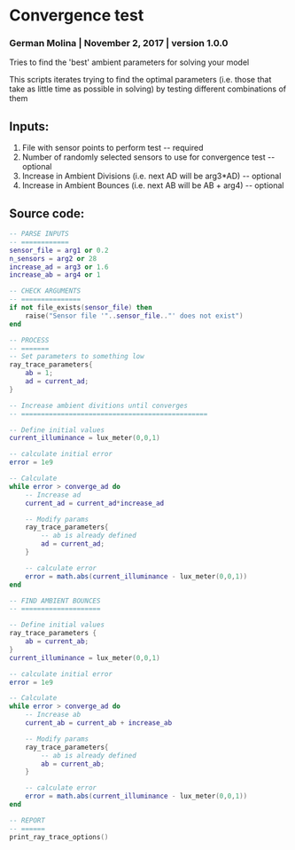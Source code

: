 # Convergence test

### German Molina \|  November 2, 2017 \| version  1.0.0

Tries to find the 'best' ambient parameters for solving your model

This scripts iterates trying to find the optimal parameters \(i.e. those that take as little time as possible in solving\) by testing different combinations of them

## Inputs:

1. File with sensor points to perform test -- required
2. Number of randomly selected sensors to use for convergence test -- optional
3. Increase in Ambient Divisions \(i.e. next AD will be arg3\*AD\) -- optional
4. Increase in Ambient Bounces \(i.e. next AB will be AB + arg4\) -- optional

## Source code:

```lua
-- PARSE INPUTS
-- ============
sensor_file = arg1 or 0.2
n_sensors = arg2 or 28
increase_ad = arg3 or 1.6
increase_ab = arg4 or 1 

-- CHECK ARGUMENTS
-- ===============
if not file_exists(sensor_file) then
    raise("Sensor file '"..sensor_file.."' does not exist")
end

-- PROCESS
-- =======
-- Set parameters to something low
ray_trace_parameters{
    ab = 1;
    ad = current_ad;
}

-- Increase ambient divitions until converges
-- ===============================================

-- Define initial values
current_illuminance = lux_meter(0,0,1)

-- calculate initial error
error = 1e9

-- Calculate
while error > converge_ad do
    -- Increase ad
    current_ad = current_ad*increase_ad

    -- Modify params
    ray_trace_parameters{
        -- ab is already defined
        ad = current_ad;
    }

    -- calculate error
    error = math.abs(current_illuminance - lux_meter(0,0,1))
end

-- FIND AMBIENT BOUNCES
-- ====================

-- Define initial values
ray_trace_parameters {
    ab = current_ab;
}
current_illuminance = lux_meter(0,0,1)

-- calculate initial error
error = 1e9

-- Calculate
while error > converge_ad do
    -- Increase ab
    current_ab = current_ab + increase_ab

    -- Modify params
    ray_trace_parameters{
        -- ab is already defined
        ab = current_ab;
    }

    -- calculate error
    error = math.abs(current_illuminance - lux_meter(0,0,1))
end

-- REPORT
-- ======
print_ray_trace_options()
```

